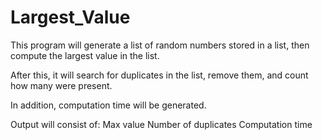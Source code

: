 # Largest_Value

This program will generate a list of random numbers stored in a list, then compute the largest value in the list. 

After this, it will search for duplicates in the list, remove them, and count how many were present. 

In addition, computation time will be generated. 

Output will consist of:
Max value
Number of duplicates 
Computation time
